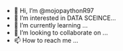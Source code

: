 - 👋 Hi, I’m @mojopaythonR97
- 👀 I’m interested in DATA SCEINCE...
- 🌱 I’m currently learning ...
- 💞️ I’m looking to collaborate on ...
- 📫 How to reach me ...

<!---
mojopaythonR97/mojopaythonR97 is a ✨ special ✨ repository because its `README.md` (this file) appears on your GitHub profile.
You can click the Preview link to take a look at your changes.
--->

